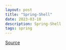 ```yaml
---
layout: post
title: "Spring-Shell"
date: 2023-03-10
description: Spring-Shell
tags: spring
---
```


[Source](https://www.baeldung.com/spring-shell-cli)

